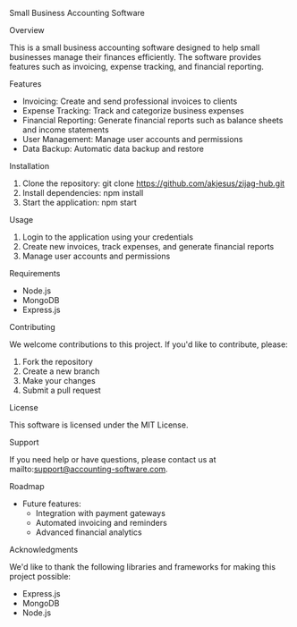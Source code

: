 Small Business Accounting Software

Overview

This is a small business accounting software designed to help small businesses manage their finances efficiently. The software provides features such as invoicing, expense tracking, and financial reporting.

Features

- Invoicing: Create and send professional invoices to clients
- Expense Tracking: Track and categorize business expenses
- Financial Reporting: Generate financial reports such as balance sheets and income statements
- User Management: Manage user accounts and permissions
- Data Backup: Automatic data backup and restore

Installation

1. Clone the repository: git clone https://github.com/akjesus/zijag-hub.git
2. Install dependencies: npm install
3. Start the application: npm start

Usage

1. Login to the application using your credentials
2. Create new invoices, track expenses, and generate financial reports
3. Manage user accounts and permissions

Requirements

- Node.js
- MongoDB
- Express.js

Contributing

We welcome contributions to this project. If you'd like to contribute, please:

1. Fork the repository
2. Create a new branch
3. Make your changes
4. Submit a pull request

License

This software is licensed under the MIT License.

Support

If you need help or have questions, please contact us at mailto:support@accounting-software.com.

Roadmap

- Future features:
    - Integration with payment gateways
    - Automated invoicing and reminders
    - Advanced financial analytics

Acknowledgments

We'd like to thank the following libraries and frameworks for making this project possible:

- Express.js
- MongoDB
- Node.js

